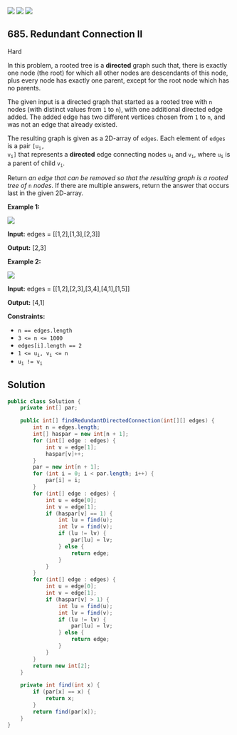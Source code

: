 [![](https://img.shields.io/github/stars/javadev/LeetCode-in-Java?label=Stars&style=flat-square)](https://github.com/javadev/LeetCode-in-Java)
[![](https://img.shields.io/github/forks/javadev/LeetCode-in-Java?label=Fork%20me%20on%20GitHub%20&style=flat-square)](https://github.com/javadev/LeetCode-in-Java/fork)
[![](https://img.shields.io/badge/-LeetCode%20in%20Kotlin-blue?style=flat-square)](https://github.com/javadev/LeetCode-in-Kotlin)

## 685\. Redundant Connection II

Hard

In this problem, a rooted tree is a **directed** graph such that, there is exactly one node (the root) for which all other nodes are descendants of this node, plus every node has exactly one parent, except for the root node which has no parents.

The given input is a directed graph that started as a rooted tree with `n` nodes (with distinct values from `1` to `n`), with one additional directed edge added. The added edge has two different vertices chosen from `1` to `n`, and was not an edge that already existed.

The resulting graph is given as a 2D-array of `edges`. Each element of `edges` is a pair <code>[u<sub>i</sub>, v<sub>i</sub>]</code> that represents a **directed** edge connecting nodes <code>u<sub>i</sub></code> and <code>v<sub>i</sub></code>, where <code>u<sub>i</sub></code> is a parent of child <code>v<sub>i</sub></code>.

Return _an edge that can be removed so that the resulting graph is a rooted tree of_ `n` _nodes_. If there are multiple answers, return the answer that occurs last in the given 2D-array.

**Example 1:**

![](https://assets.leetcode.com/uploads/2020/12/20/graph1.jpg)

**Input:** edges = \[\[1,2],[1,3],[2,3]]

**Output:** [2,3]

**Example 2:**

![](https://assets.leetcode.com/uploads/2020/12/20/graph2.jpg)

**Input:** edges = \[\[1,2],[2,3],[3,4],[4,1],[1,5]]

**Output:** [4,1]

**Constraints:**

*   `n == edges.length`
*   `3 <= n <= 1000`
*   `edges[i].length == 2`
*   <code>1 <= u<sub>i</sub>, v<sub>i</sub> <= n</code>
*   <code>u<sub>i</sub> != v<sub>i</sub></code>

## Solution

```java
public class Solution {
    private int[] par;

    public int[] findRedundantDirectedConnection(int[][] edges) {
        int n = edges.length;
        int[] haspar = new int[n + 1];
        for (int[] edge : edges) {
            int v = edge[1];
            haspar[v]++;
        }
        par = new int[n + 1];
        for (int i = 0; i < par.length; i++) {
            par[i] = i;
        }
        for (int[] edge : edges) {
            int u = edge[0];
            int v = edge[1];
            if (haspar[v] == 1) {
                int lu = find(u);
                int lv = find(v);
                if (lu != lv) {
                    par[lu] = lv;
                } else {
                    return edge;
                }
            }
        }
        for (int[] edge : edges) {
            int u = edge[0];
            int v = edge[1];
            if (haspar[v] > 1) {
                int lu = find(u);
                int lv = find(v);
                if (lu != lv) {
                    par[lu] = lv;
                } else {
                    return edge;
                }
            }
        }
        return new int[2];
    }

    private int find(int x) {
        if (par[x] == x) {
            return x;
        }
        return find(par[x]);
    }
}
```